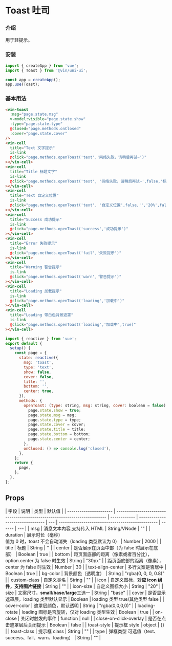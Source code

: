# Toast 吐司

### 介绍

用于轻提示。

### 安装

```javascript
import { createApp } from 'vue';
import { Toast } from '@vin/uni-ui';

const app = createApp();
app.use(Toast);
```

### 基本用法

```html
<vin-toast
  :msg="page.state.msg"
  v-model:visible="page.state.show"
  :type="page.state.type"
  @closed="page.methods.onClosed"
  :cover="page.state.cover"
/>
<vin-cell
  title="Text 文字提示"
  is-link
  @click="page.methods.openToast('text','网络失败，请稍后再试~')"
></vin-cell>
<vin-cell
  title="Title 标题文字"
  is-link
  @click="page.methods.openToast('text', '网络失败，请稍后再试~',false,'标题文字')"
></vin-cell>
<vin-cell
  title="Text 自定义位置"
  is-link
  @click="page.methods.openToast('text', '自定义位置',false,'','20%',false)"
></vin-cell>
<vin-cell
  title="Success 成功提示"
  is-link
  @click="page.methods.openToast('success','成功提示')"
></vin-cell>
<vin-cell
  title="Error 失败提示"
  is-link
  @click="page.methods.openToast('fail','失败提示')"
></vin-cell>
<vin-cell
  title="Warning 警告提示"
  is-link
  @click="page.methods.openToast('warn','警告提示')"
></vin-cell>
<vin-cell
  title="Loading 加载提示"
  is-link
  @click="page.methods.openToast('loading','加载中')"
></vin-cell>
<vin-cell
  title="Loading 带白色背景遮罩"
  is-link
  @click="page.methods.openToast('loading','加载中',true)"
></vin-cell>
```

```javascript
import { reactive } from 'vue';
export default {
  setup() {
    const page = {
      state: reactive({
        msg: 'toast',
        type: 'text',
        show: false,
        cover: false,
        title: '',
        bottom: '',
        center: true,
      }),
      methods: {
        openToast: (type: string, msg: string, cover: boolean = false) => {
          page.state.show = true;
          page.state.msg = msg;
          page.state.type = type;
          page.state.cover = cover;
          page.state.title = title;
          page.state.bottom = bottom;
          page.state.center = center;
        },
        onClosed: () => console.log('closed'),
      },
    };
    return {
      page,
    };
  },
};
```

## Props

| 字段                   | 说明                                                                      | 类型         | 默认值                           |
| ---------------------- | ------------------------------------------------------------------------- | ------------ | -------------------------------- | --- | ------------------------------------------------ | ------ | --- |
| msg                    | 消息文本内容,支持传入 HTML                                                | String/VNode | ""                               |
| duration               | 展示时长（毫秒）<br>值为 0 时，toast 不会自动消失（loading 类型默认为 0） | Number       | 2000                             |
| title                  | 标题                                                                      | String       | ''                               |
| center                 | 是否展示在页面中部（为 false 时展示在底部）                               | Boolean      | true                             |
| bottom                 | 距页面底部的距离（像素或者百分比），option.center 为 false 时生效         | String       | "30px"                           |     | 距页面底部的距离（像素），center 为 false 时生效 | Number | 30  |
| text-align-center      | 多行文案是否居中                                                          | Boolean      | true                             |
| bg-color               | 背景颜色（透明度）                                                        | String       | "rgba(0, 0, 0, 0.8)"             |
| custom-class           | 自定义类名                                                                | String       | ""                               |
| icon                   | 自定义图标，**对应 icon 组件，支持图片链接**                              | String       | ""                               |
| icon-size              | 自定义图标大小                                                            | String       | "20"                             |
| size                   | 文案尺寸，**small**/**base**/**large**三选一                              | String       | "base"                           |
| cover                  | 是否显示遮罩层，loading 类型默认显示                                      | Boolean      | loading 类型 true/其他类型 false |
| cover-color            | 遮罩层颜色，默认透明                                                      | String       | "rgba(0,0,0,0)"                  |
| loading-rotate         | loading 图标是否旋转，仅对 loading 类型生效                               | Boolean      | true                             |
| on-close               | 关闭时触发的事件                                                          | function     | null                             |
| close-on-click-overlay | 是否在点击遮罩层后关闭提示                                                | Boolean      | false                            |
| toast-style            | 提示框 style                                                              | object       | {}                               |
| toast-class            | 提示框 class                                                              | String       | ""                               |
| type                   | 弹框类型 可选值（text、success、fail、warn、loading）                     | String       | ""                               |
